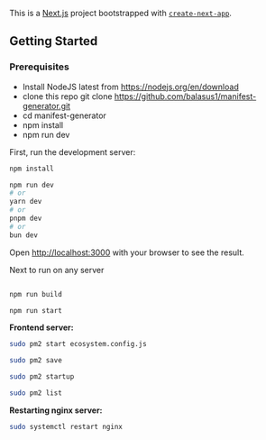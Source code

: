 This is a [Next.js](https://nextjs.org) project bootstrapped with [`create-next-app`](https://github.com/vercel/next.js/tree/canary/packages/create-next-app).

## Getting Started

### Prerequisites
- Install NodeJS latest from https://nodejs.org/en/download
- clone this repo
       git clone https://github.com/balasus1/manifest-generator.git
- cd manifest-generator
- npm install
- npm run dev

First, run the development server:

```bash
npm install

npm run dev
# or
yarn dev
# or
pnpm dev
# or
bun dev
```

Open [http://localhost:3000](http://localhost:3000) with your browser to see the result.

Next to run on any server

```bash

npm run build

npm run start
```

**Frontend server:**

```bash
sudo pm2 start ecosystem.config.js
```

```bash
sudo pm2 save

sudo pm2 startup

sudo pm2 list
```
**Restarting nginx  server:**
```bash
sudo systemctl restart nginx
```
